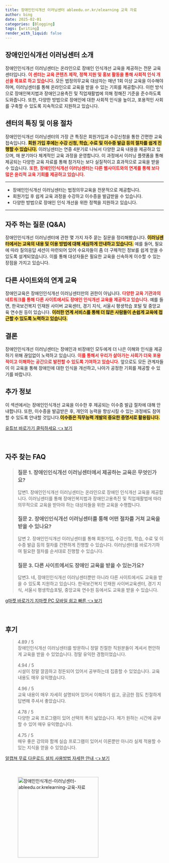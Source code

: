 ```yaml
---
title: 장애인인식개선 이러닝센터 ableedu.or.kr/elearning 교육 자료
author: bing
date: 2025-02-01
categories: [Blogging]
tags: [writing]
render_with_liquid: false
---
```



<h2 id='장애인인식개선이러닝센터소개'>장애인인식개선 이러닝센터 소개</h2>

<p>장애인인식개선 이러닝센터는 온라인으로 장애인 인식개선 교육을 제공하는 전문 교육 센터입니다. <b><span style="color: #ee2323;">이 센터는 교육 콘텐츠 제작, 정책 지원 및 홍보 활동을 통해 사회적 인식 개선을 목표로 하고 있습니다.</span></b> 모든 법정의무교육 대상자는 매년 1회 이상 교육을 이수해야 하며, 이러닝센터를 통해 온라인으로 교육을 받을 수 있는 기회를 제공합니다. 이런 방식으로 장애인복지법과 장애인고용촉진 및 직업재활법에 의해 정해진 기준을 준수하도록 도와줍니다. 또한, 다양한 방법으로 장애인에 대한 사회적 인식을 높이고, 포용적인 사회를 구축할 수 있도록 지속적으로 지원하고 있습니다.</p>

<h2 id='센터특징및이용절차'>센터의 특징 및 이용 절차</h2>

<p>장애인인식개선 이러닝센터의 가장 큰 특징은 회원가입과 수강신청을 통한 간편한 교육 접속입니다. <b><span style="background-color: #ffe066;">회원 가입 후에는 수강 신청, 학습, 수료 및 이수증 발급 등의 절차를 쉽게 진행할 수 있습니다.</span></b> 이러닝센터는 연중 4분기로 나눠서 다양한 교육 내용을 제공하고 있으며, 매 분기마다 체계적인 교육 과정을 운영합니다. 이 과정에서 이러닝 플랫폼을 통해 제공되는 다양한 교육 자료를 통해 참가자는 보다 실질적이고 효과적으로 교육을 받을 수 있습니다. <b><span style="color: #ee2323;">또한, 장애인인식개선 이러닝센터는 다른 웹사이트와의 연계를 통해 보다 많은 윤리적 교육 기회를 제공하고 있습니다.</span></b></p>

<hr />

<ul>
    <li>장애인인식개선 이러닝센터는 법정의무교육을 전문적으로 제공합니다.</li>
    <li>회원가입 후 쉽게 교육 과정을 수강하고 이수증을 발급받을 수 있습니다.</li>
    <li>다양한 방법으로 장애인 인식 개선을 위한 정책을 지원하고 있습니다.</li>
</ul>

<hr />

<h2 id='자주하는질문QNA'>자주 하는 질문 (Q&A)</h2>

<p>장애인인식개선 이러닝센터에 관한 몇 가지 자주 묻는 질문을 정리해봤습니다. <b><span style="background-color: #ffe066;">이러닝센터에서는 교육의 내용 및 이용 방법에 대해 세심하게 안내하고 있습니다.</span></b> 예를 들어, 필요에 따라 질의응답 세션이 마련되어 있어 수요자들이 좀 더 구체적인 정보를 쉽게 얻을 수 있도록 설계되었습니다. 이를 통해 대상자들은 필요한 교육을 신속하게 이수할 수 있는 장점을 가지고 있습니다.</p>

<h2 id='다른사이트와의연계교육'>다른 사이트와의 연계 교육</h2>

<p>장애인교육은 장애인인식개선 이러닝센터만의 권한이 아닙니다.  <b><span style="color: #ee2323;">다양한 교육 기관과의 네트워크를 통해 다른 사이트에서도 장애인 인식개선 교육을 제공하고 있습니다.</span></b> 예를 들면, 한국보건복지 인재원 사이버 교육센터, 경기 지식, 서울시 평생학습 포털 및 중앙교육 연수원 등이 있습니다. <b><span style="background-color: #ffe066;">이러한 연계 서비스를 통해 더 많은 사람들이 손쉽게 교육에 접근할 수 있도록 노력하고 있습니다.</span></b></p>

<h2 id='결론'>결론</h2>

<p>장애인인식개선 이러닝센터는 장애인과 비장애인 모두에게 더 나은 이해와 인식을 제공하기 위해 끊임없이 노력하고 있습니다. <b><span style="color: #ee2323;">이를 통해서 우리가 살아가는 사회가 더욱 포용적이고 이해하는 공간으로 발전할 수 있도록 기여하고 있습니다.</span></b> 앞으로도 모든 관계자들이 이 교육을 통해 장애인에 대한 인식을 개선하고, 나아가 공정한 기회를 제공할 수 있기를 바랍니다.</p>

<h2 id='푸터정보'>추가 정보</h2>

<p>이 섹션에서는 장애인인식개선 교육을 이수한 후 제공되는 이수증 발급 절차에 대해 안내합니다. 또한, 이수증을 발급받은 후, 개인의 능력을 향상시킬 수 있는 과정에도 참여할 수 있도록 안내할 것입니다.<b><span style="background-color: #ffe066;">이수증은 직무능력 개발의 중요한 증명서로 활용됩니다.</span></b></p>


<p><a class="click-button" title="유튜브 바로가기 클릭하세요" href="https://purplelist.github.io/posts/%EC%9C%A0%ED%8A%9C%EB%B8%8C-%EB%B0%94%EB%A1%9C%EA%B0%80%EA%B8%B0-%ED%81%B4%EB%A6%AD%ED%95%98%EC%84%B8%EC%9A%94/" rel="dofollow">유튜브 바로가기 클릭하세요 👈 보기</a></p><br>
<h2 id='자주_찾는_FAQ'>자주 찾는 FAQ</h2>
<div itemscope="" itemtype="https://schema.org/FAQPage"> 
<blockquote> 
<div itemscope="" itemprop="mainEntity" itemtype="https://schema.org/Question"> 
<h3 itemprop="name">질문 1. 장애인인식개선 이러닝센터에서 제공하는 교육은 무엇인가요?</h3> 
<div itemscope="" itemprop="acceptedAnswer" itemtype="https://schema.org/Answer"> 
<span itemprop="text"> 
<p>답변1. 장애인인식개선 이러닝센터는 온라인으로 장애인 인식개선 교육을 제공합니다. 이러닝센터를 통해 장애인복지법과 장애인고용촉진 및 직업재활법에 따라 의무적으로 교육을 받아야 하는 대상자들을 위한 교육을 수행합니다.</p> 
</span> 
</div> 
</div> 
<div itemscope="" itemprop="mainEntity" itemtype="https://schema.org/Question"> 
<h3 itemprop="name">질문 2. 장애인인식개선 이러닝센터를 통해 어떤 절차를 거쳐 교육을 받을 수 있나요?</h3> 
<div itemscope="" itemprop="acceptedAnswer" itemtype="https://schema.org/Answer"> 
<span itemprop="text"> 
<p>답변 2. 장애인인식개선 이러닝센터를 통해 회원가입, 수강신청, 학습, 수료 및 이수증 발급 등의 절차를 간편하게 진행할 수 있습니다. 이러닝센터를 바로가기하여 필요한 절차를 순서대로 진행할 수 있습니다.</p> 
</span> 
</div> 
</div> 
<div itemscope="" itemprop="mainEntity" itemtype="https://schema.org/Question"> 
<h3 itemprop="name">질문 3. 다른 사이트에서도 장애인 교육을 받을 수 있는가요?</h3> 
<div itemscope="" itemprop="acceptedAnswer" itemtype="https://schema.org/Answer"> 
<span itemprop="text"> 
<p>답변3. 네, 장애인인식개선 이러닝센터뿐만 아니라 다른 사이트에서도 교육을 받을 수 있도록 지원하고 있습니다. 한국보건복지 인재원 사이버교육센터, 경기 지식, 서울시 평생학습포털, 중앙교육 연수원 등에서도 교육을 받을 수 있습니다.</p> 
</span> 
</div> 
</div> 
</blockquote> 
</div>
<p><a class="click-button" title="g마켓 바로가기 지마켓 PC 모바일 쉽고 빠른" href="https://purplelist.github.io/posts/g%EB%A7%88%EC%BC%93-%EB%B0%94%EB%A1%9C%EA%B0%80%EA%B8%B0-%EC%A7%80%EB%A7%88%EC%BC%93-PC-%EB%AA%A8%EB%B0%94%EC%9D%BC-%EC%89%BD%EA%B3%A0-%EB%B9%A0%EB%A5%B8/" rel="dofollow">g마켓 바로가기 지마켓 PC 모바일 쉽고 빠른 👈 보기</a></p><br>
<h2 id='후기'>후기</h2>
<div itemscope itemtype="https://schema.org/Product">
  <blockquote>
  <div itemprop="review" itemscope itemtype="https://schema.org/Review">
      <div itemprop="reviewRating" itemscope itemtype="https://schema.org/Rating"> <span itemprop="ratingValue">4.89</span> / <span itemprop="bestRating">5</span> </div>
      <span itemprop="reviewBody">장애인인식개선 이러닝센터를 방문하니 정말 친절한 직원분들이 계셔서 편안하게 교육을 받을 수 있었습니다. 정말 유익한 경험이었습니다.</span>
  </div>
  <br>
  <div itemprop="review" itemscope itemtype="https://schema.org/Review">
      <div itemprop="reviewRating" itemscope itemtype="https://schema.org/Rating"> <span itemprop="ratingValue">4.94</span> / <span itemprop="bestRating">5</span> </div>
      <span itemprop="reviewBody">시설이 정말 깔끔하고 정돈되어 있어서 공부하는데 집중할 수 있었습니다. 교육 내용도 매우 유익했습니다.</span>
  </div>
  <br>
  <div itemprop="review" itemscope itemtype="https://schema.org/Review">
      <div itemprop="reviewRating" itemscope itemtype="https://schema.org/Rating"> <span itemprop="ratingValue">4.96</span> / <span itemprop="bestRating">5</span> </div>
      <span itemprop="reviewBody">교육 내용이 매우 자세히 설명되어 있어서 이해하기 쉽고, 궁금한 점도 친절하게 답변해 주셔서 좋았습니다.</span>
  </div>
  <br>
  <div itemprop="review" itemscope itemtype="https://schema.org/Review">
      <div itemprop="reviewRating" itemscope itemtype="https://schema.org/Rating"> <span itemprop="ratingValue">4.78</span> / <span itemprop="bestRating">5</span> </div>
      <span itemprop="reviewBody">다양한 교육 프로그램이 있어 선택의 폭이 넓었습니다. 제가 원하는 시간에 공부할 수 있어 매우 유익했습니다.</span>
  </div>
  <br>
  <div itemprop="review" itemscope itemtype="https://schema.org/Review">
      <div itemprop="reviewRating" itemscope itemtype="https://schema.org/Rating"> <span itemprop="ratingValue">4.75</span> / <span itemprop="bestRating">5</span> </div>
      <span itemprop="reviewBody">매우 좋은 강의와 함께 실습 프로그램이 있어서 이론뿐만 아니라 실제 적용할 수 있는 지식을 얻을 수 있었습니다.</span>
  </div>
  </blockquote>
</div>
<p><a class="click-button" title="알캡쳐 무료 다운로드 설치 사용방법 자세한 안내" href="https://purplelist.github.io/posts/%EC%95%8C%EC%BA%A1%EC%B3%90-%EB%AC%B4%EB%A3%8C-%EB%8B%A4%EC%9A%B4%EB%A1%9C%EB%93%9C-%EC%84%A4%EC%B9%98-%EC%82%AC%EC%9A%A9%EB%B0%A9%EB%B2%95-%EC%9E%90%EC%84%B8%ED%95%9C-%EC%95%88%EB%82%B4/" rel="dofollow">알캡쳐 무료 다운로드 설치 사용방법 자세한 안내 👈 보기</a></p><br>
<figure class="image"><img src="https://purplelist.github.io/assets/img/thumbnail/장애인인식개선-이러닝센터-ableedu.or.krelearning-교육-자료.webp" alt="장애인인식개선-이러닝센터-ableedu.or.krelearning-교육-자료" width="256" height="256"></figure>